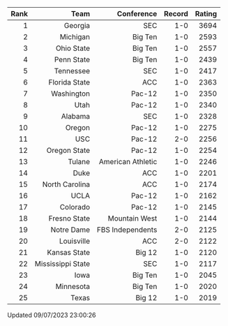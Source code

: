 | Rank  | Team                 | Conference           | Record   | Rating |
| ---:  | ---:                 | ---:                 | ---:     | ---:   |
| 1     | Georgia              | SEC                  | 1-0      | 3694   |
| 2     | Michigan             | Big Ten              | 1-0      | 2593   |
| 3     | Ohio State           | Big Ten              | 1-0      | 2557   |
| 4     | Penn State           | Big Ten              | 1-0      | 2439   |
| 5     | Tennessee            | SEC                  | 1-0      | 2417   |
| 6     | Florida State        | ACC                  | 1-0      | 2363   |
| 7     | Washington           | Pac-12               | 1-0      | 2350   |
| 8     | Utah                 | Pac-12               | 1-0      | 2340   |
| 9     | Alabama              | SEC                  | 1-0      | 2328   |
| 10    | Oregon               | Pac-12               | 1-0      | 2275   |
| 11    | USC                  | Pac-12               | 2-0      | 2256   |
| 12    | Oregon State         | Pac-12               | 1-0      | 2254   |
| 13    | Tulane               | American Athletic    | 1-0      | 2246   |
| 14    | Duke                 | ACC                  | 1-0      | 2201   |
| 15    | North Carolina       | ACC                  | 1-0      | 2174   |
| 16    | UCLA                 | Pac-12               | 1-0      | 2162   |
| 17    | Colorado             | Pac-12               | 1-0      | 2145   |
| 18    | Fresno State         | Mountain West        | 1-0      | 2144   |
| 19    | Notre Dame           | FBS Independents     | 2-0      | 2125   |
| 20    | Louisville           | ACC                  | 2-0      | 2122   |
| 21    | Kansas State         | Big 12               | 1-0      | 2120   |
| 22    | Mississippi State    | SEC                  | 1-0      | 2117   |
| 23    | Iowa                 | Big Ten              | 1-0      | 2045   |
| 24    | Minnesota            | Big Ten              | 1-0      | 2020   |
| 25    | Texas                | Big 12               | 1-0      | 2019   |

Updated 09/07/2023 23:00:26
